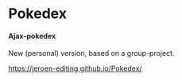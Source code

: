 # Pokedex
#### Ajax-pokedex

New (personal) version, based on a group-project.

https://jeroen-editing.github.io/Pokedex/
